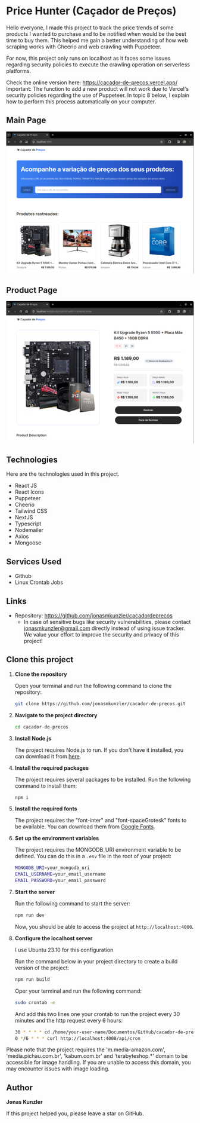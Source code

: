 # Price Hunter (Caçador de Preços)

Hello everyone, I made this project to track the price trends of some products I wanted to purchase and to be notified when would be the best time to buy them. This helped me gain a better understanding of how web scraping works with Cheerio and web crawling with Puppeteer.

For now, this project only runs on localhost as it faces some issues regarding security policies to execute the crawling operation on serverless platforms.

Check the online version here:
https://cacador-de-precos.vercel.app/
Important: The function to add a new product will not work due to Vercel's security policies regarding the use of Puppeteer. In topic 8 below, I explain how to perform this process automatically on your computer.

## Main Page

![Principal Image](public/assets/images/main-page.png)

## Product Page

![Product Image](public/assets/images/product-page.png)

## Technologies

Here are the technologies used in this project.

- React JS
- React Icons
- Puppeteer
- Cheerio
- Tailwind CSS
- NextJS
- Typescript
- Nodemailer
- Axios
- Mongoose

## Services Used

- Github
- Linux Crontab Jobs

## Links

- Repository: https://github.com/jonasmkunzler/cacadordeprecos
  - In case of sensitive bugs like security vulnerabilities, please contact
    jonasmkunzler@gmail.com directly instead of using issue tracker. We value your effort
    to improve the security and privacy of this project!

## Clone this project

1. **Clone the repository**

   Open your terminal and run the following command to clone the repository:

   ```bash
   git clone https://github.com/jonasmkunzler/cacador-de-precos.git
   ```

2. **Navigate to the project directory**

   ```bash
   cd cacador-de-precos
   ```

3. **Install Node.js**

   The project requires Node.js to run. If you don't have it installed, you can download it from [here](https://nodejs.org/en/download/).

4. **Install the required packages**

   The project requires several packages to be installed. Run the following command to install them:

   ```bash
   npm i
   ```

5. **Install the required fonts**

   The project requires the "font-inter" and "font-spaceGrotesk" fonts to be available. You can download them from [Google Fonts](https://fonts.google.com/).

6. **Set up the environment variables**

   The project requires the MONGODB_URI environment variable to be defined. You can do this in a `.env` file in the root of your project:

   ```bash
   MONGODB_URI=your_mongodb_uri
   EMAIL_USERNAME=your_email_username
   EMAIL_PASSWORD=your_email_password
   ```

7. **Start the server**

   Run the following command to start the server:

   ```bash
   npm run dev
   ```

   Now, you should be able to access the project at `http://localhost:4000`.

8. **Configure the localhost server**

   I use Ubuntu 23.10 for this configuration

   Run the command below in your project directory to create a build version of the project:

   ```bash
   npm run build
   ```

   Oper your terminal and run the following command:

   ```bash
   sudo crontab -e
   ```

   And add this two lines one your crontab to run the project every 30 minutes and the http request every 6 hours:

   ```bash
   30 * * * * cd /home/your-user-name/Documentos/GitHub/cacador-de-precos && npm start
   0 */6 * * * curl http://localhost:4000/api/cron
   ```

Please note that the project requires the 'm.media-amazon.com', 'media.pichau.com.br', 'kabum.com.br' and 'terabyteshop.\*' domain to be accessible for image handling. If you are unable to access this domain, you may encounter issues with image loading.

## Author

**Jonas Kunzler**

If this project helped you, please leave a star on GitHub.
